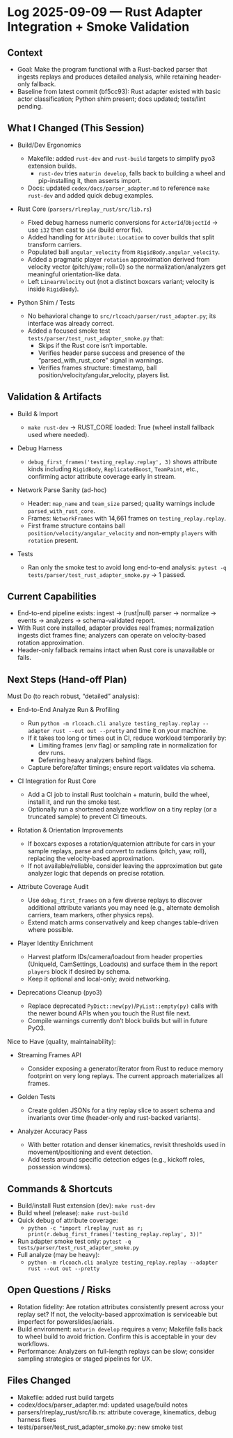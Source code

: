 # Log 2025-09-09 — Rust Adapter Integration + Smoke Validation

## Context
- Goal: Make the program functional with a Rust-backed parser that ingests replays and produces detailed analysis, while retaining header-only fallback.
- Baseline from latest commit (bf5cc93): Rust adapter existed with basic actor classification; Python shim present; docs updated; tests/lint pending.

## What I Changed (This Session)
- Build/Dev Ergonomics
  - Makefile: added `rust-dev` and `rust-build` targets to simplify pyo3 extension builds.
    - `rust-dev` tries `maturin develop`, falls back to building a wheel and pip-installing it, then asserts import.
  - Docs: updated `codex/docs/parser_adapter.md` to reference `make rust-dev` and added quick debug examples.

- Rust Core (`parsers/rlreplay_rust/src/lib.rs`)
  - Fixed debug harness numeric conversions for `ActorId`/`ObjectId` → use `i32` then cast to `i64` (build error fix).
  - Added handling for `Attribute::Location` to cover builds that split transform carriers.
  - Populated ball `angular_velocity` from `RigidBody.angular_velocity`.
  - Added a pragmatic player `rotation` approximation derived from velocity vector (pitch/yaw; roll=0) so the normalization/analyzers get meaningful orientation-like data.
  - Left `LinearVelocity` out (not a distinct boxcars variant; velocity is inside `RigidBody`).

- Python Shim / Tests
  - No behavioral change to `src/rlcoach/parser/rust_adapter.py`; its interface was already correct.
  - Added a focused smoke test `tests/parser/test_rust_adapter_smoke.py` that:
    - Skips if the Rust core isn’t importable.
    - Verifies header parse success and presence of the “parsed_with_rust_core” signal in warnings.
    - Verifies frames structure: timestamp, ball position/velocity/angular_velocity, players list.

## Validation & Artifacts
- Build & Import
  - `make rust-dev` → RUST_CORE loaded: True (wheel install fallback used where needed).

- Debug Harness
  - `debug_first_frames('testing_replay.replay', 3)` shows attribute kinds including `RigidBody`, `ReplicatedBoost`, `TeamPaint`, etc., confirming actor attribute coverage early in stream.

- Network Parse Sanity (ad-hoc)
  - Header: `map_name` and `team_size` parsed; quality warnings include `parsed_with_rust_core`.
  - Frames: `NetworkFrames` with 14,661 frames on `testing_replay.replay`.
  - First frame structure contains ball `position/velocity/angular_velocity` and non-empty `players` with `rotation` present.

- Tests
  - Ran only the smoke test to avoid long end-to-end analysis: `pytest -q tests/parser/test_rust_adapter_smoke.py` → 1 passed.

## Current Capabilities
- End-to-end pipeline exists: ingest → (rust|null) parser → normalize → events → analyzers → schema-validated report.
- With Rust core installed, adapter provides real frames; normalization ingests dict frames fine; analyzers can operate on velocity-based rotation approximation.
- Header-only fallback remains intact when Rust core is unavailable or fails.

## Next Steps (Hand-off Plan)

Must Do (to reach robust, “detailed” analysis):
- End-to-End Analyze Run & Profiling
  - Run `python -m rlcoach.cli analyze testing_replay.replay --adapter rust --out out --pretty` and time it on your machine.
  - If it takes too long or times out in CI, reduce workload temporarily by:
    - Limiting frames (env flag) or sampling rate in normalization for dev runs.
    - Deferring heavy analyzers behind flags.
  - Capture before/after timings; ensure report validates via schema.

- CI Integration for Rust Core
  - Add a CI job to install Rust toolchain + maturin, build the wheel, install it, and run the smoke test.
  - Optionally run a shortened analyze workflow on a tiny replay (or a truncated sample) to prevent CI timeouts.

- Rotation & Orientation Improvements
  - If boxcars exposes a rotation/quaternion attribute for cars in your sample replays, parse and convert to radians (pitch, yaw, roll), replacing the velocity-based approximation.
  - If not available/reliable, consider leaving the approximation but gate analyzer logic that depends on precise rotation.

- Attribute Coverage Audit
  - Use `debug_first_frames` on a few diverse replays to discover additional attribute variants you may need (e.g., alternate demolish carriers, team markers, other physics reps).
  - Extend match arms conservatively and keep changes table-driven where possible.

- Player Identity Enrichment
  - Harvest platform IDs/camera/loadout from header properties (UniqueId, CamSettings, Loadouts) and surface them in the report `players` block if desired by schema.
  - Keep it optional and local-only; avoid networking.

- Deprecations Cleanup (pyo3)
  - Replace deprecated `PyDict::new(py)`/`PyList::empty(py)` calls with the newer bound APIs when you touch the Rust file next.
  - Compile warnings currently don’t block builds but will in future PyO3.

Nice to Have (quality, maintainability):
- Streaming Frames API
  - Consider exposing a generator/iterator from Rust to reduce memory footprint on very long replays. The current approach materializes all frames.

- Golden Tests
  - Create golden JSONs for a tiny replay slice to assert schema and invariants over time (header-only and rust-backed variants).

- Analyzer Accuracy Pass
  - With better rotation and denser kinematics, revisit thresholds used in movement/positioning and event detection.
  - Add tests around specific detection edges (e.g., kickoff roles, possession windows).

## Commands & Shortcuts
- Build/install Rust extension (dev): `make rust-dev`
- Build wheel (release): `make rust-build`
- Quick debug of attribute coverage: 
  - `python -c "import rlreplay_rust as r; print(r.debug_first_frames('testing_replay.replay', 3))"`
- Run adapter smoke test only: `pytest -q tests/parser/test_rust_adapter_smoke.py`
- Full analyze (may be heavy):
  - `python -m rlcoach.cli analyze testing_replay.replay --adapter rust --out out --pretty`

## Open Questions / Risks
- Rotation fidelity: Are rotation attributes consistently present across your replay set? If not, the velocity-based approximation is serviceable but imperfect for powerslides/aerials.
- Build environment: `maturin develop` requires a venv; Makefile falls back to wheel build to avoid friction. Confirm this is acceptable in your dev workflows.
- Performance: Analyzers on full-length replays can be slow; consider sampling strategies or staged pipelines for UX.

## Files Changed
- Makefile: added rust build targets
- codex/docs/parser_adapter.md: updated usage/build notes
- parsers/rlreplay_rust/src/lib.rs: attribute coverage, kinematics, debug harness fixes
- tests/parser/test_rust_adapter_smoke.py: new smoke test

